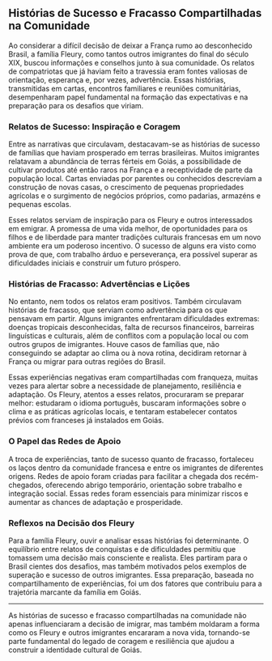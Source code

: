 ## Histórias de Sucesso e Fracasso Compartilhadas na Comunidade

Ao considerar a difícil decisão de deixar a França rumo ao desconhecido Brasil, a família Fleury, como tantos outros imigrantes do final do século XIX, buscou informações e conselhos junto à sua comunidade. Os relatos de compatriotas que já haviam feito a travessia eram fontes valiosas de orientação, esperança e, por vezes, advertência. Essas histórias, transmitidas em cartas, encontros familiares e reuniões comunitárias, desempenharam papel fundamental na formação das expectativas e na preparação para os desafios que viriam.

### Relatos de Sucesso: Inspiração e Coragem

Entre as narrativas que circulavam, destacavam-se as histórias de sucesso de famílias que haviam prosperado em terras brasileiras. Muitos imigrantes relatavam a abundância de terras férteis em Goiás, a possibilidade de cultivar produtos até então raros na França e a receptividade de parte da população local. Cartas enviadas por parentes ou conhecidos descreviam a construção de novas casas, o crescimento de pequenas propriedades agrícolas e o surgimento de negócios próprios, como padarias, armazéns e pequenas escolas.

Esses relatos serviam de inspiração para os Fleury e outros interessados em emigrar. A promessa de uma vida melhor, de oportunidades para os filhos e de liberdade para manter tradições culturais francesas em um novo ambiente era um poderoso incentivo. O sucesso de alguns era visto como prova de que, com trabalho árduo e perseverança, era possível superar as dificuldades iniciais e construir um futuro próspero.

### Histórias de Fracasso: Advertências e Lições

No entanto, nem todos os relatos eram positivos. Também circulavam histórias de fracasso, que serviam como advertência para os que pensavam em partir. Alguns imigrantes enfrentaram dificuldades extremas: doenças tropicais desconhecidas, falta de recursos financeiros, barreiras linguísticas e culturais, além de conflitos com a população local ou com outros grupos de imigrantes. Houve casos de famílias que, não conseguindo se adaptar ao clima ou à nova rotina, decidiram retornar à França ou migrar para outras regiões do Brasil.

Essas experiências negativas eram compartilhadas com franqueza, muitas vezes para alertar sobre a necessidade de planejamento, resiliência e adaptação. Os Fleury, atentos a esses relatos, procuraram se preparar melhor: estudaram o idioma português, buscaram informações sobre o clima e as práticas agrícolas locais, e tentaram estabelecer contatos prévios com franceses já instalados em Goiás.

### O Papel das Redes de Apoio

A troca de experiências, tanto de sucesso quanto de fracasso, fortaleceu os laços dentro da comunidade francesa e entre os imigrantes de diferentes origens. Redes de apoio foram criadas para facilitar a chegada dos recém-chegados, oferecendo abrigo temporário, orientação sobre trabalho e integração social. Essas redes foram essenciais para minimizar riscos e aumentar as chances de adaptação e prosperidade.

### Reflexos na Decisão dos Fleury

Para a família Fleury, ouvir e analisar essas histórias foi determinante. O equilíbrio entre relatos de conquistas e de dificuldades permitiu que tomassem uma decisão mais consciente e realista. Eles partiram para o Brasil cientes dos desafios, mas também motivados pelos exemplos de superação e sucesso de outros imigrantes. Essa preparação, baseada no compartilhamento de experiências, foi um dos fatores que contribuiu para a trajetória marcante da família em Goiás.

---

As histórias de sucesso e fracasso compartilhadas na comunidade não apenas influenciaram a decisão de imigrar, mas também moldaram a forma como os Fleury e outros imigrantes encararam a nova vida, tornando-se parte fundamental do legado de coragem e resiliência que ajudou a construir a identidade cultural de Goiás.